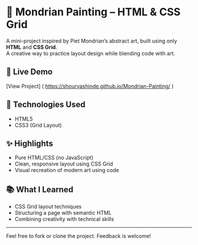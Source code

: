 # 🎨 Mondrian Painting – HTML & CSS Grid

A mini-project inspired by Piet Mondrian’s abstract art, built using only **HTML** and **CSS Grid**.  
A creative way to practice layout design while blending code with art.

## 🔗 Live Demo
[View Project] ( https://shouryashinde.github.io/Mondrian-Painting/ ) 

## 📁 Technologies Used
- HTML5
- CSS3 (Grid Layout)

## ✨ Highlights
- Pure HTML/CSS (no JavaScript)
- Clean, responsive layout using CSS Grid
- Visual recreation of modern art using code

## 📚 What I Learned
- CSS Grid layout techniques
- Structuring a page with semantic HTML
- Combining creativity with technical skills

---

Feel free to fork or clone the project. Feedback is welcome!
